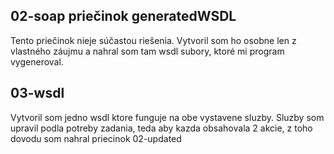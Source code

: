 ## 02-soap priečinok generatedWSDL

Tento priečinok nieje súčastou riešenia.
Vytvoril som ho osobne len z vlastného záujmu a nahral som tam wsdl subory, ktoré mi program vygeneroval.

## 03-wsdl

Vytvoril som jedno wsdl ktore funguje na obe vystavene sluzby.
Sluzby som upravil podla potreby zadania, teda aby kazda obsahovala 2 akcie, z toho dovodu som nahral priecinok 02-updated

